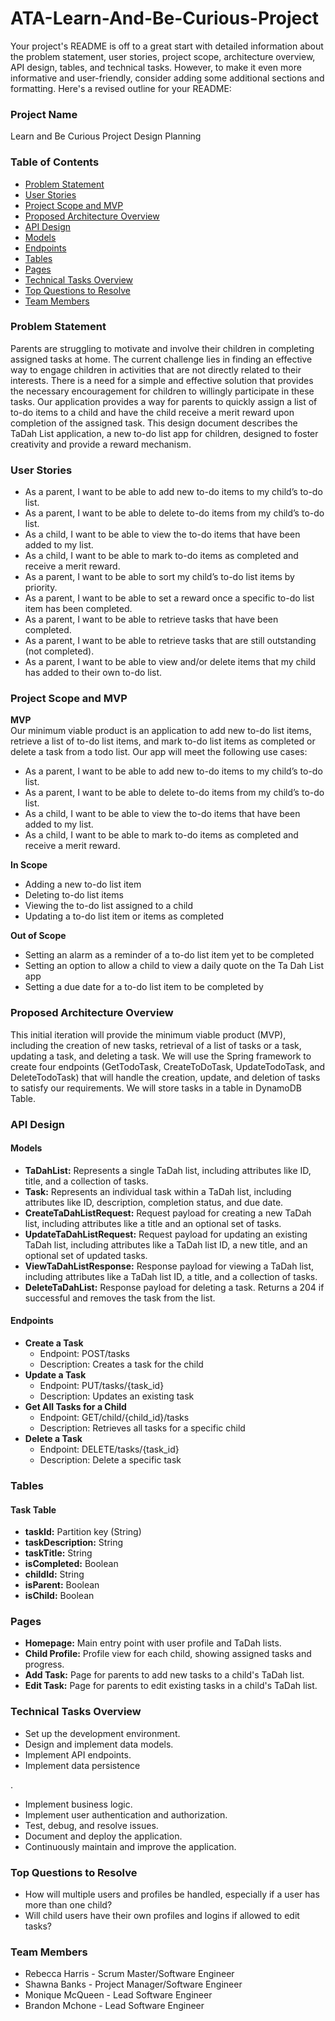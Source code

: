 # ATA-Learn-And-Be-Curious-Project

Your project's README is off to a great start with detailed information about the problem statement, user stories, project scope, architecture overview, API design, tables, and technical tasks. However, to make it even more informative and user-friendly, consider adding some additional sections and formatting. Here's a revised outline for your README:

### Project Name
Learn and Be Curious Project Design Planning

### Table of Contents
- [Problem Statement](#problem-statement)
- [User Stories](#user-stories)
- [Project Scope and MVP](#project-scope-and-mvp)
- [Proposed Architecture Overview](#proposed-architecture-overview)
- [API Design](#api-design)
- [Models](#models)
- [Endpoints](#endpoints)
- [Tables](#tables)
- [Pages](#pages)
- [Technical Tasks Overview](#technical-tasks-overview)
- [Top Questions to Resolve](#top-questions-to-resolve)
- [Team Members](#team-members)

### Problem Statement
Parents are struggling to motivate and involve their children in completing assigned tasks at home. The current challenge lies in finding an effective way to engage children in activities that are not directly related to their interests. There is a need for a simple and effective solution that provides the necessary encouragement for children to willingly participate in these tasks. Our application provides a way for parents to quickly assign a list of to-do items to a child and have the child receive a merit reward upon completion of the assigned task. This design document describes the TaDah List application, a new to-do list app for children, designed to foster creativity and provide a reward mechanism.

### User Stories
- As a parent, I want to be able to add new to-do items to my child’s to-do list.
- As a parent, I want to be able to delete to-do items from my child’s to-do list.
- As a child, I want to be able to view the to-do items that have been added to my list.
- As a child, I want to be able to mark to-do items as completed and receive a merit reward.
- As a parent, I want to be able to sort my child’s to-do list items by priority.
- As a parent, I want to be able to set a reward once a specific to-do list item has been completed.
- As a parent, I want to be able to retrieve tasks that have been completed.
- As a parent, I want to be able to retrieve tasks that are still outstanding (not completed).
- As a parent, I want to be able to view and/or delete items that my child has added to their own to-do list.

### Project Scope and MVP
**MVP**  
Our minimum viable product is an application to add new to-do list items, retrieve a list of to-do list items, and mark to-do list items as completed or delete a task from a todo list. Our app will meet the following use cases:
- As a parent, I want to be able to add new to-do items to my child’s to-do list.
- As a parent, I want to be able to delete to-do items from my child’s to-do list.
- As a child, I want to be able to view the to-do items that have been added to my list.
- As a child, I want to be able to mark to-do items as completed and receive a merit reward.

**In Scope**
- Adding a new to-do list item
- Deleting to-do list items
- Viewing the to-do list assigned to a child
- Updating a to-do list item or items as completed

**Out of Scope**
- Setting an alarm as a reminder of a to-do list item yet to be completed
- Setting an option to allow a child to view a daily quote on the Ta Dah List app
- Setting a due date for a to-do list item to be completed by

### Proposed Architecture Overview
This initial iteration will provide the minimum viable product (MVP), including the creation of new tasks, retrieval of a list of tasks or a task, updating a task, and deleting a task. We will use the Spring framework to create four endpoints (GetTodoTask, CreateToDoTask, UpdateTodoTask, and DeleteTodoTask) that will handle the creation, update, and deletion of tasks to satisfy our requirements. We will store tasks in a table in DynamoDB Table.

### API Design
#### Models
- **TaDahList:** Represents a single TaDah list, including attributes like ID, title, and a collection of tasks.
- **Task:** Represents an individual task within a TaDah list, including attributes like ID, description, completion status, and due date.
- **CreateTaDahListRequest:** Request payload for creating a new TaDah list, including attributes like a title and an optional set of tasks.
- **UpdateTaDahListRequest:** Request payload for updating an existing TaDah list, including attributes like a TaDah list ID, a new title, and an optional set of updated tasks.
- **ViewTaDahListResponse:** Response payload for viewing a TaDah list, including attributes like a TaDah list ID, a title, and a collection of tasks.
- **DeleteTaDahList:** Response payload for deleting a task. Returns a 204 if successful and removes the task from the list.

#### Endpoints
- **Create a Task**
  - Endpoint: POST/tasks
  - Description: Creates a task for the child
- **Update a Task**
  - Endpoint: PUT/tasks/{task_id}
  - Description: Updates an existing task
- **Get All Tasks for a Child**
  - Endpoint: GET/child/{child_id}/tasks
  - Description: Retrieves all tasks for a specific child
- **Delete a Task**
  - Endpoint: DELETE/tasks/{task_id}
  - Description: Delete a specific task

### Tables
#### Task Table
- **taskId:** Partition key (String)
- **taskDescription:** String
- **taskTitle:** String
- **isCompleted:** Boolean
- **childId:** String
- **isParent:** Boolean
- **isChild:** Boolean

### Pages
- **Homepage:** Main entry point with user profile and TaDah lists.
- **Child Profile:** Profile view for each child, showing assigned tasks and progress.
- **Add Task:** Page for parents to add new tasks to a child's TaDah list.
- **Edit Task:** Page for parents to edit existing tasks in a child's TaDah list.

### Technical Tasks Overview
- Set up the development environment.
- Design and implement data models.
- Implement API endpoints.
- Implement data persistence

.
- Implement business logic.
- Implement user authentication and authorization.
- Test, debug, and resolve issues.
- Document and deploy the application.
- Continuously maintain and improve the application.

### Top Questions to Resolve
- How will multiple users and profiles be handled, especially if a user has more than one child?
- Will child users have their own profiles and logins if allowed to edit tasks?

### Team Members
- Rebecca Harris - Scrum Master/Software Engineer
- Shawna Banks - Project Manager/Software Engineer
- Monique McQueen - Lead Software Engineer
- Brandon Mchone - Lead Software Engineer
